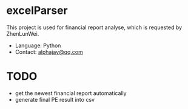 # excelParser

This project is used for financial report analyse, which is requested by ZhenLunWei.

* Language: Python
* Contact: alphajay@qq.com

# TODO

* get the newest financial report automatically
* generate final PE result into csv